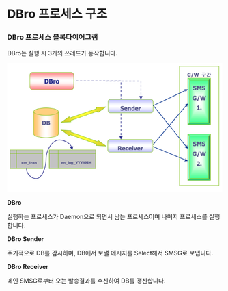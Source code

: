 # DBro 프로세스 구조

### DBro 프로세스 블록다이어그램

DBro는 실행 시 3개의 쓰레드가 동작합니다.

![](<../.gitbook/assets/image (5).png>)

**DBro**

실행하는 프로세스가 Daemon으로 되면서 남는 프로세스이며 나머지 프로세스를 실행합니다.

**DBro Sender**

주기적으로 DB를 감시하며, DB에서 보낼 메시지를 Select해서 SMSG로 보냅니다.

**DBro Receiver**

메인 SMSG로부터 오는 발송결과를 수신하여 DB를 갱신합니다.
